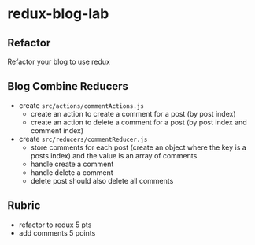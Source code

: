 # redux-blog-lab

## Refactor

Refactor your blog to use redux

## Blog Combine Reducers

- create `src/actions/commentActions.js`
  - create an action to create a comment for a post (by post index)
  - create an action to delete a comment for a post (by post index and comment index)
- create `src/reducers/commentReducer.js`
  - store comments for each post (create an object where the key is a posts index)
    and the value is an array of comments
  - handle create a comment
  - handle delete a comment
  - delete post should also delete all comments

## Rubric

- refactor to redux 5 pts
- add comments 5 points
